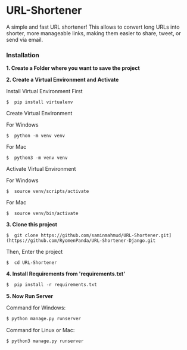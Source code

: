 
# URL-Shortener

A simple and fast URL shortener! This allows to convert long URLs into shorter, more manageable links, making them easier to share, tweet, or send via email.

### Installation
**1. Create a Folder where you want to save the project**

**2. Create a Virtual Environment and Activate**

Install Virtual Environment First
```
$  pip install virtualenv
```

Create Virtual Environment

For Windows
```
$  python -m venv venv
```
For Mac
```
$  python3 -m venv venv
```

Activate Virtual Environment

For Windows
```
$  source venv/scripts/activate
```

For Mac
```
$  source venv/bin/activate
```

**3. Clone this project**

```
$  git clone https://github.com/saminmahmud/URL-Shortener.git](https://github.com/RyomenPanda/URL-Shortener-Django.git
```

Then, Enter the project
```
$  cd URL-Shortener
```

**4. Install Requirements from 'requirements.txt'**
```python
$  pip install -r requirements.txt
```

**5. Now Run Server**

Command for Windows:
```python
$ python manage.py runserver
```

Command for Linux or Mac:
```python
$ python3 manage.py runserver
```
